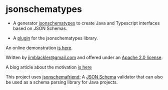 # jsonschematypes

* A generator
  [jsonschematypes](https://github.com/jimblackler/jsonschematypes/tree/master/codegen)
  to create Java and Typescript interfaces based on JSON Schemas.

* A
  [plugin](https://github.com/jimblackler/jsonschematypes/tree/master/plugin) for
  the jsonschematypes library.

An online demonstration [is here](https://tryjsonschematypes.appspot.com/).

Written by jimblackler@gmail.com and offered under an
[Apache 2.0 license](https://www.apache.org/licenses/LICENSE-2.0).

A blog article about the motivation [is here](https://jimblackler.net/blog/?p=531)

This project uses [jsonschemafriend](https://github.com/jimblackler/jsonschemafriend);
A [JSON Schema](https://json-schema.org/) validator that can also be used as a
schema parsing library for Java projects.
